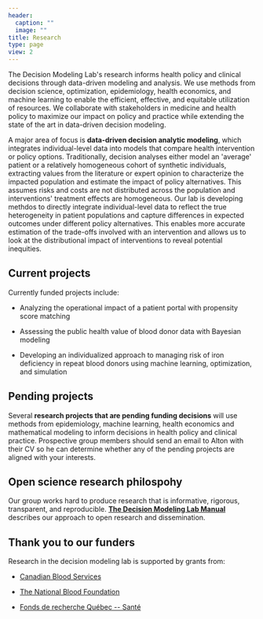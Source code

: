 ```yaml
---
header:
  caption: ""
  image: ""
title: Research
type: page
view: 2
---
```


The Decision Modeling Lab's research informs health policy and clinical decisions through data-driven modeling and analysis. We use methods from decision science, optimization, epidemiology, health economics, and machine learning to enable the efficient, effective, and equitable utilization of resources. We collaborate with stakeholders in medicine and health policy to maximize our impact on policy and practice while extending the state of the art in data-driven decision modeling.

A major area of focus is **data-driven decision analytic modeling**, which integrates individual-level data into models that compare health intervention or policy options. Traditionally, decision analyses either model an 'average' patient or a relatively homogeneous cohort of synthetic individuals, extracting values from the literature or expert opinion to characterize the impacted population and estimate the  impact of policy alternatives. This assumes risks and costs are not  distributed across the population and interventions' treatment effects are homogeneous. Our lab is developing methdos to directly integrate individual-level data to reflect the true heterogeneity in patient populations and capture differences in expected outcomes under different policy alternatives. This enables more accurate estimation of the trade-offs involved with an intervention and allows us to look at the distributional impact of interventions to reveal potential inequities.

## Current projects

Currently funded projects include:

* Analyzing the operational impact of a patient portal with propensity score matching

* Assessing the public health value of blood donor data with Bayesian modeling

* Developing an individualized approach to managing risk of iron deficiency in repeat blood donors using machine learning, optimization, and simulation

## Pending projects

Several **research projects that are pending funding decisions** will use methods from epidemiology, machine learning, health economics and mathematical modeling to inform decisions in health policy and clinical practice. Prospective group members should send an email to Alton with their CV so he can determine whether any of the pending projects are aligned with your interests.

## Open science research philospohy

Our group works hard to produce research that is informative, rigorous, transparent, and reproducible. [**The Decision Modeling Lab Manual**](https://altonrus.quarto.pub/decision-modeling-lab-manual/) describes our approach to open research and dissemination.

## Thank you to our funders

Research in the decision modeling lab is supported by grants from:

* [Canadian Blood Services](www.blood.ca)

* [The National Blood Foundation](https://www.aabb.org/national-blood-foundation)

* [Fonds de recherche Québec -- Santé](https://frq.gouv.qc.ca/en/health/)
